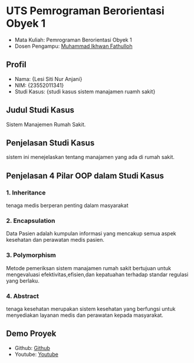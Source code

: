 # UTS Pemrograman Berorientasi Obyek 1
<ul>
  <li>Mata Kuliah: Pemrograman Berorientasi Obyek 1</li>
  <li>Dosen Pengampu: <a href="https://github.com/Muhammad-Ikhwan-Fathulloh">Muhammad Ikhwan Fathulloh</a></li>
</ul>

## Profil
<ul>
  <li>Nama: {Lesi Siti Nur Anjani}</li>
  <li>NIM: {23552011341}</li>
  <li>Studi Kasus: {studi kasus sistem manajamen ruamh sakit}</li>
</ul>

## Judul Studi Kasus
<p> Sistem Manajemen Rumah Sakit.</p>

## Penjelasan Studi Kasus
<p> sistem ini menejelaskan tentang manajamen yang ada di rumah sakit.</p>

## Penjelasan 4 Pilar OOP dalam Studi Kasus

### 1. Inheritance
<p> tenaga medis berperan penting dalam masyarakat </p>

### 2. Encapsulation
<p> Data Pasien adalah kumpulan informasi yang mencakup semua aspek kesehatan dan perawatan medis pasien.</p> 

### 3. Polymorphism
<p> Metode pemeriksan sistem manajamen rumah sakit bertujuan untuk mengevaluasi efektivitas,efisien,dan kepatuahan terhadap standar regulasi yang berlaku.</p>

### 4. Abstract
<p> tenaga kesehatan merupakan sistem kesehatan yang berfungsi untuk menyediakan layanan medis dan perawatan kepada masyarakat.</p>

## Demo Proyek
<ul>
  <li>Github: <a href="https://github.com/LesiSitiNurAnjani/UTS_PBO1_223PB_23552011341">Github</a></li>
  <li>Youtube: <a href="">Youtube</a></li>
</ul>

